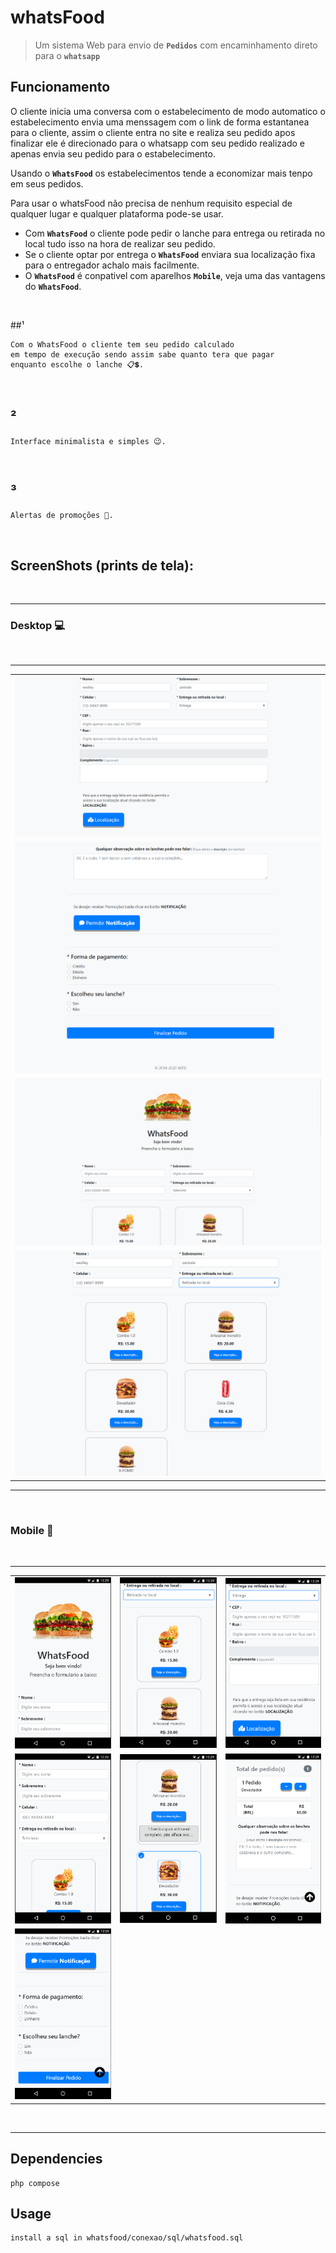 # whatsFood

> Um sistema Web para envio de <b>`Pedidos`</b> com encaminhamento direto para o  <b>`whatsapp`</b> 

## Funcionamento

O cliente inicia uma conversa com o estabelecimento de modo automatico o estabelecimento envia uma menssagem com o link de forma estantanea para o cliente, assim o cliente entra no site e realiza seu pedido apos finalizar ele é direcionado para o whatsapp com seu pedido realizado e apenas envia seu pedido para o estabelecimento.

Usando o <b>`WhatsFood`</b> os estabelecimentos tende a economizar mais tenpo em seus pedidos.

Para usar o whatsFood não precisa de nenhum requisito especial de qualquer lugar e qualquer plataforma pode-se usar.

- Com  <b>`WhatsFood`</b> o cliente pode pedir o lanche para entrega ou retirada no local tudo isso na hora de realizar seu pedido.
- Se o cliente optar por entrega o <b>`WhatsFood`</b> enviara sua localização fixa para o entregador achalo mais facilmente.
- O <b>`WhatsFood`</b> é conpativel com aparelhos <b>`Mobile`</b>, veja uma das vantagens do <b>`WhatsFood`</b>.
</br>
    
##¹

```
Com o WhatsFood o cliente tem seu pedido calculado 
em tempo de execução sendo assim sabe quanto tera que pagar 
enquanto escolhe o lanche 📋💲.
```
    
</br>

## ²

```
Interface minimalista e simples 😉.
```
</br>

## ³

```
Alertas de promoções 🔔.
```
</br>
    
## ScreenShots (prints de tela):

</br>
<hr>
<h3><b>Desktop</b> 💻</h3>
</br>
<hr>
<table>
 <tr>
    <td>
      <img src="printstela/webDesktopEndereco.PNG">
    </td>
 </tr>
 <tr>
    <td>
      <img src="printstela/webDesktopFim.PNG">
    </td>
 </tr>
 <tr>
    <td>
      <img src="printstela/webDesktopInicio.PNG">
    </td> 
 </tr>
 <tr>
      <td>
      <img src="printstela/webDesktopRetirada.PNG">
    </td>
 </tr>
</table>
<hr> 
</br> 
 <h3><b>Mobile</b> 📲</h3>
</br>
<hr>
<table>
 <tr>
      <td>
      <img src="printstela/webMobileInicio.PNG">
      </td>
      <td>
      <img src="printstela/webMobileRetirada.PNG">
      </td>
      <td>
      <img src="printstela/webMobileEntrega.PNG">
      </td>
 </tr>
 <tr>
      <td>
      <img src="printstela/webMobileMeio.PNG">
      </td>
      <td>
      <img src="printstela/webMobilePedido.PNG">
      </td>
      <td>
      <img src="printstela/webMobileTotal.PNG">
      </td>
 </tr>
 <tr>
      <td>
      <img src="printstela/webMobileFim.PNG">
      </td>
 </tr>
</table>

</br>
<hr>

## Dependencies

```
php compose
```

## Usage

```
install a sql in whatsfood/conexao/sql/whatsfood.sql
```
